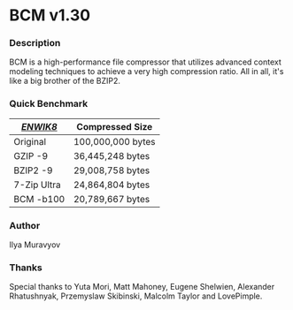 # BCM v1.30

### Description
BCM is a high-performance file compressor that utilizes advanced context modeling techniques to achieve a very high compression ratio. All in all, it's like a big brother of the BZIP2.

### Quick Benchmark
[_ENWIK8_][1]| Compressed Size   |
-------------|-------------------|
Original     | 100,000,000 bytes |   
GZIP -9      | 36,445,248 bytes  |
BZIP2 -9     | 29,008,758 bytes  |
7-Zip Ultra  | 24,864,804 bytes  |
BCM -b100    | 20,789,667 bytes  |

[1]:http://mattmahoney.net/dc/text.html

### Author
Ilya Muravyov

### Thanks
Special thanks to Yuta Mori, Matt Mahoney, Eugene Shelwien, Alexander Rhatushnyak, Przemyslaw Skibinski, Malcolm Taylor and LovePimple.
